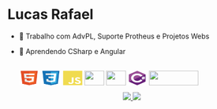 ### <h1>Lucas Rafael</h1>

- 🔭 Trabalho com AdvPL, Suporte Protheus e Projetos Webs
- 🌱 Aprendendo CSharp e Angular
    
  <div style="display: inline_block"><br>
  <img align="center" alt="Rafa-HTML" height="30" width="40" src="https://raw.githubusercontent.com/devicons/devicon/master/icons/html5/html5-original.svg">
  <img align="center" alt="Rafa-CSS" height="30" width="40" src="https://raw.githubusercontent.com/devicons/devicon/master/icons/css3/css3-original.svg">
  <img align="center" alt="Rafa-Js" height="30" width="40" src="https://raw.githubusercontent.com/devicons/devicon/master/icons/javascript/javascript-plain.svg">
  <img align="center" height="30" width="40" src="https://cdn.jsdelivr.net/gh/devicons/devicon/icons/angularjs/angularjs-original.svg" />
  <img align="center" height="30" width="40" src="https://cdn.jsdelivr.net/gh/devicons/devicon/icons/bootstrap/bootstrap-plain.svg" />
  <img align="center" alt="Rafa-Csharp" height="30" width="40" src="https://raw.githubusercontent.com/devicons/devicon/master/icons/csharp/csharp-original.svg">
  <img align="center" alt="" height="30" width="100" src="http://conticonsultoria.com.br/wp-content/uploads/2020/09/logo-totvs.png">  
</div>
  
  <div align="center">
  <a href="https://github.com/lucasrafaeldesouza">
  <img height="179em" src="https://github-readme-stats.vercel.app/api?username=lucasrafaeldesouza&show_icons=true&theme=dark&include_all_commits=true&count_private=true"/>
  <img height="179em" src="https://github-readme-stats.vercel.app/api/top-langs/?username=lucasrafaeldesouza&layout=compact&langs_count=7&theme=dark"/>
 </div>    
